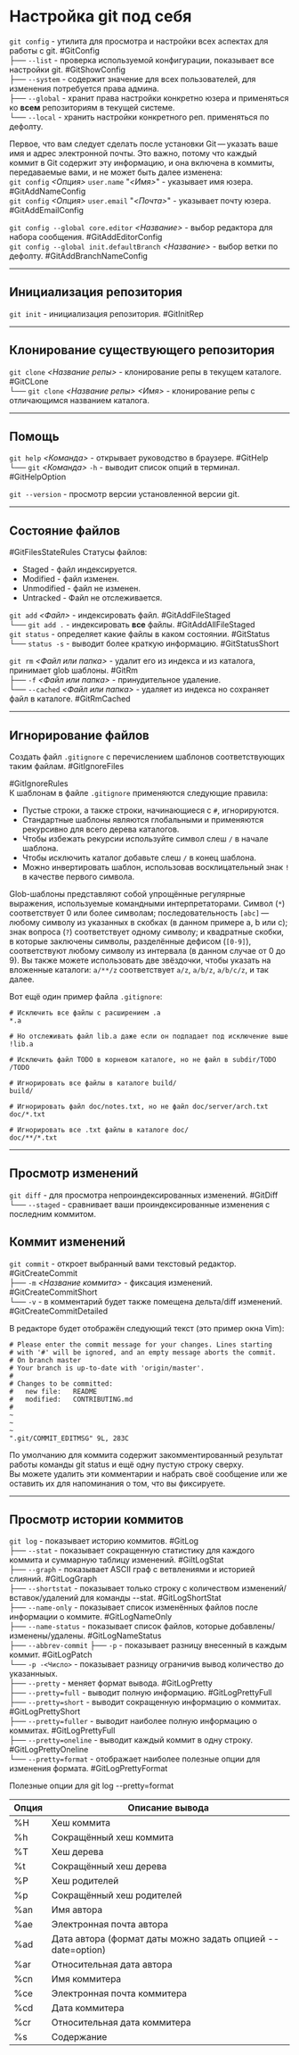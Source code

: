 # Настройка git под себя

`git config` - утилита для просмотра и настройки всех аспектах для работы с git. #GitConfig  
 ├── `--list` - проверка используемой конфигурации, показывает все настройки git. #GitShowConfig  
 ├── `--system` - содержит значение для всех пользователей, для изменения потребуется права админа.  
 ├── `--global` - хранит права настройки конкретно юзера и применяться ко **всем** репозиториям в текущей системе.  
 └── `--local` - хранить настройки конкретного реп. применяться по дефолту.   
 
Первое, что вам следует сделать после установки Git — указать ваше имя и адрес электронной почты. Это важно, потому что каждый  
коммит в Git содержит эту информацию, и она включена в коммиты, передаваемые вами, и не может быть далее изменена:  
	`git config` _<Oпция>_ `user.name` "_<Имя>_"  - указывает имя юзера. #GitAddNameConfig  
	`git config` _<Oпция>_ `user.email` "_<Почта>_" - указывает почту юзера. #GitAddEmailConfig  

`git config --global core.editor` _<Название>_ - выбор редактора для набора сообщения. #GitAddEditorConfig  
`git config --global init.defaultBranch` _<Название>_ - выбор ветки по дефолту. #GitAddBranchNameConfig  

---
## Инициализация репозитория

`git init` - инициализация репозитория. #GitInitRep 

---
## Клонирование существующего репозитория

`git clone` _<Название репы>_ - клонирование репы в текущем каталоге. #GitCLone  
 └── `git clone` _<Название репы>_ _<Имя>_ - клонирование репы с отличающимся названием каталога.  
 
---
## Помощь

`git help` _<Команда>_ - открывает руководство в браузере. #GitHelp  
 └── `git` _<Команда>_ `-h` - выводит список опций в терминал. #GitHelpOption

`git --version` - просмотр версии установленной версии git.  

---
## Состояние файлов

#GitFilesStateRules
Статусы файлов:
- Staged - файл индексируется.
- Modified - файл изменен.
- Unmodified - файл не изменен.
- Untracked - Файл не отслеживается.

`git add` _<Файл>_ - индексировать файл.  #GitAddFileStaged  
 └── `git add .`  - индексировать **все** файлы.  #GitAddAllFileStaged  
`git status` - определяет какие файлы в каком состоянии. #GitStatus  
 └── `status -s` - выводит более краткую информацию. #GitStatusShort  

`git rm` _<Файл или папка>_ - удалит его из индекса и из каталога, принимает glob шаблоны. #GitRm  
 ├── `-f` _<Файл или папка>_ - принудительное удаление.  
 └── `--cached` _<Файл или папка>_  - удаляет из индекса но сохраняет файл в каталоге. #GitRmCached  

---
## Игнорирование файлов

Создать файл `.gitignore` с перечислением шаблонов соответствующих таким файлам. #GitIgnoreFiles  

#GitIgnoreRules  
К шаблонам в файле `.gitignore` применяются следующие правила:
- Пустые строки, а также строки, начинающиеся с `#`, игнорируются.
- Стандартные шаблоны являются глобальными и применяются рекурсивно для всего дерева каталогов.
- Чтобы избежать рекурсии используйте символ слеш `/` в начале шаблона.
- Чтобы исключить каталог добавьте слеш `/` в конец шаблона.
- Можно инвертировать шаблон, использовав восклицательный знак `!` в качестве первого символа.

Glob-шаблоны представляют собой упрощённые регулярные выражения, используемые командными интерпретаторами. Символ (`*`) соответствует 0 или более символам; последовательность `[abc]` — любому символу из указанных в скобках (в данном примере a, b или c); знак вопроса (`?`) соответствует одному символу; и квадратные скобки, в которые заключены символы, разделённые дефисом (`[0-9]`), соответствуют любому символу из интервала (в данном случае от 0 до 9). Вы также можете использовать две звёздочки, чтобы указать на вложенные каталоги: `a/**/z` соответствует `a/z`, `a/b/z`, `a/b/c/z`, и так далее.

Вот ещё один пример файла `.gitignore`:

```
# Исключить все файлы с расширением .a
*.a

# Но отслеживать файл lib.a даже если он подпадает под исключение выше
!lib.a

# Исключить файл TODO в корневом каталоге, но не файл в subdir/TODO
/TODO

# Игнорировать все файлы в каталоге build/
build/

# Игнорировать файл doc/notes.txt, но не файл doc/server/arch.txt
doc/*.txt

# Игнорировать все .txt файлы в каталоге doc/
doc/**/*.txt
```

---
## Просмотр изменений

`git diff` - для просмотра непроиндексированных изменений. #GitDiff 
 └── `--staged` - сравнивает ваши проиндексированные изменения с последним коммитом.  

## Коммит изменений 

`git commit` -  откроет выбранный вами текстовый редактор. #GitCreateCommit  
 ├── `-m` _<Название коммита>_ - фиксация изменений. #GitCreateCommitShort  
 └── `-v`  - в комментарий будет также помещена дельта/diff изменений. #GitCreateCommitDetailed  

В редакторе будет отображён следующий текст (это пример окна Vim):

```
# Please enter the commit message for your changes. Lines starting
# with '#' will be ignored, and an empty message aborts the commit.
# On branch master
# Your branch is up-to-date with 'origin/master'.
#
# Changes to be committed:
#	new file:   README
#	modified:   CONTRIBUTING.md
#
~
~
~
".git/COMMIT_EDITMSG" 9L, 283C
```
По умолчанию для коммита содержит закомментированный результат работы команды git status и ещё одну пустую строку сверху.  
Вы можете удалить эти комментарии и набрать своё сообщение или же оставить их для напоминания о том, что вы фиксируете.

---
## Просмотр истории коммитов

`git log` - показывает историю коммитов. #GitLog  
 ├── `--stat` - показывает сокращенную статистику для каждого коммита и  суммарную таблицу изменений. #GiltLogStat  
 ├── `--graph` - показывает ASCII граф с ветвлениями и историей слияний. #GitLogGraph  
 ├── `--shortstat` - показывает только строку с количеством изменений/вставок/удалений для команды --stat. #GitLogShortStat  
 ├── `--name-only` - показывает список изменённых файлов после информации о коммите. #GitLogNameOnly  
 ├── `--name-status` - показывает список файлов, которые добавлены/изменены/удалены. #GitLogNameStatus  
 ├── `--abbrev-commit`
 ├── `-p` - показывает разницу внесенный в каждым коммит. #GitLogPatch  
	 └── `-p -<Число>` - показывает разницу ограничив вывод количество до указанныых.  
 ├── `--pretty`  - меняет формат вывода. #GitLogPretty  
	 ├── `--pretty=full`  - выводит полную информацию. #GitLogPrettyFull  
	 ├── `--pretty=short`  - выводит сокращенную информацию о коммитах. #GitLogPrettyShort  
	 ├── `--pretty=fuller`  - выводит наиболее полную информацию о коммитах. #GitLogPrettyFull  
     ├── `--pretty=oneline`  - выводит каждый коммит в одну строку. #GitLogPrettyOneline  
	 └── `--pretty=format` - отображает наиболее полезные опции для изменения формата. #GitLogPrettyFormat  


Полезные опции для git log --pretty=format

| Опция | Описание вывода                                             |
| ----- | ----------------------------------------------------------- |
| %H    | Хеш коммита                                                 |
| %h    | Сокращённый хеш коммита                                     |
| %T    | Хеш дерева                                                  |
| %t    | Сокращённый хеш дерева                                      |
| %P    | Хеш родителей                                               |
| %p    | Сокращённый хеш родителей                                   |
| %an   | Имя автора                                                  |
| %ae   | Электронная почта автора                                    |
| %ad   | Дата автора (формат даты можно задать опцией --date=option) |
| %ar   | Относительная дата автора                                   |
| %cn   | Имя коммитера                                               |
| %ce   | Электронная почта коммитера                                 |
| %cd   | Дата коммитера                                              |
| %cr   | Относительная дата коммитера                                |
| %s    | Содержание                                                  |
